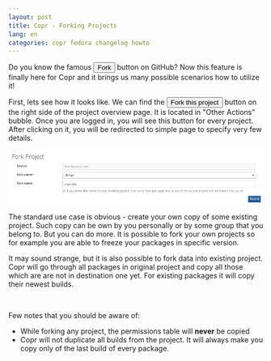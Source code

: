 ```yaml
---
layout: post
title: Copr - Forking Projects
lang: en
categories: copr fedora changelog howto
---
```


Do you know the famous <button class="btn btn-default btn-xs"><i class="fa fa-code-fork"></i> Fork</button> button on GitHub? Now this feature is finally here for Copr and it brings us many possible scenarios how to utilize it!

First, lets see how it looks like. We can find the <button class="btn btn-default btn-xs"><i class="fa fa-code-fork"></i> Fork this project</button> button on the right side of the project overview page. It is located in "Other Actions" bubble. Once you are logged in, you will see this button for every project. After clicking on it, you will be redirected to simple page to specify very few details.

![Specify how to fork the project](/files/img/copr-fork-form.png)

The standard use case is obvious - create your own copy of some existing project. Such copy can be own by you personally or by some group that you belong to. But you can do more. It is possible to fork your own projects so for example you are able to freeze your packages in specific version.

It may sound strange, but it is also possible to fork data into existing project. Copr will go through all packages in original project and copy all those which are are not in destination one yet. For existing packages it will copy their newest builds.

<br>

Few notes that you should be aware of:

- While forking any project, the permissions table will **never** be copied
- Copr will not duplicate all builds from the project. It will always make you copy only of the last build of every package.
